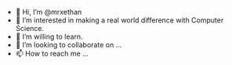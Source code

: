 - 👋 Hi, I’m @mrxethan
- 👀 I’m interested in making a real world difference with Computer Science.
- 🌱 I’m willing to learn.
- 💞️ I’m looking to collaborate on ...
- 📫 How to reach me ...

<!---
mrxethan/mrxethan is a ✨ special ✨ repository because its `README.md` (this file) appears on your GitHub profile.
You can click the Preview link to take a look at your changes.
--->
